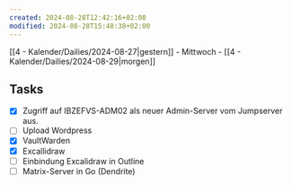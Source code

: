 ```yaml
---
created: 2024-08-28T12:42:16+02:00
modified: 2024-08-28T15:48:38+02:00
---
```

[[4 - Kalender/Dailies/2024-08-27|gestern]]  - Mittwoch - [[4 - Kalender/Dailies/2024-08-29|morgen]]


## Tasks
- [x] Zugriff auf IBZEFVS-ADM02 als neuer Admin-Server vom Jumpserver aus.
- [ ] Upload Wordpress
- [x] VaultWarden
- [x] Excallidraw
- [ ] Einbindung Excalidraw in Outline
- [ ] Matrix-Server in Go (Dendrite)
